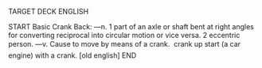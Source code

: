 TARGET DECK
ENGLISH

START
Basic
Crank
Back: —n. 1 part of an axle or shaft bent at right angles for converting reciprocal into circular motion or vice versa. 2 eccentric person. —v. Cause to move by means of a crank.  crank up start (a car engine) with a crank. [old english]
END
